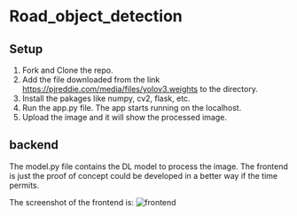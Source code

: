 # Road_object_detection

## Setup
1. Fork and Clone the repo.
2. Add the file downloaded from the link https://pjreddie.com/media/files/yolov3.weights to the directory.
3. Install the pakages like numpy, cv2, flask, etc.
4. Run the app.py file. The app starts running on the localhost.
5. Upload the image and it will show the processed image.

## backend
The model.py file contains the DL model to process the image.
The frontend is just the proof of concept could be developed in a better way if the time permits.

The screenshot of the frontend is:
![frontend](https://github.com/rajvardhantomar001/Road_object_detection/assets/101424157/3964bd19-332f-4492-90b6-21c849df3b9f)

